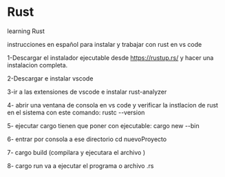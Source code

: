 # Rust
learning Rust

instrucciones en español para instalar y trabajar con rust en vs code

1-Descargar el instalador ejecutable desde https://rustup.rs/ y hacer una instalacion completa.

2-Descargar e instalar vscode

3-ir a las extensiones de vscode e instalar rust-analyzer

4- abrir una ventana de consola en vs code y verificar la instlacion de rust en el sistema con este comando:  rustc --version 

5- ejecutar cargo  tienen que poner con ejecutable: cargo new <nombre del directorio> --bin

6- entrar por consola a ese directorio cd nuevoProyecto

7- cargo build (compilara y ejecutara el archivo )

8- cargo run va a ejecutar el programa o archivo .rs
